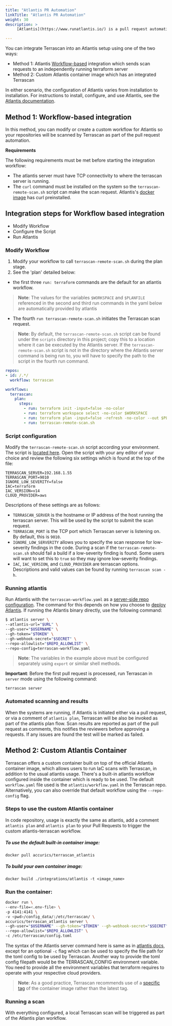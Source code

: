 ```yaml
---
title: "Atlantis PR Automation"
linkTitle: "Atlantis PR Automation"
weight: 30
description: >
     [Atlantis](https://www.runatlantis.io/) is a pull request automation system designed to control Terraform execution from Github commits.

---
```


You can integrate Terrascan into an Atlantis setup using one of the two ways:

* Method 1: Atlantis [Workflow-based](https://www.runatlantis.io/docs/custom-workflows.html) integration which sends scan requests to an independently running terraform server
* Method 2: Custom Atlantis container image which has an integrated Terrascan

In either scenario, the configuration of Atlantis varies from installation to installation. For instructions to install, configure, and use Atlantis, see the [Atlantis documentation](https://www.runatlantis.io/docs/).

## Method 1: Workflow-based integration
In this method, you can modify or create a custom workflow for Atlantis so your repositories will be scanned by Terrascan as part of the pull request automation.

**Requirements**

The following requirements must be met before starting the integration workflow:

* The atlantis server must have TCP connectivity to where the terrascan server is running.
* The `curl` command must be installed on the system so the `terrascan-remote-scan.sh` script can make the scan request. Atlantis's [docker image](https://hub.docker.com/r/runatlantis/atlantis/) has curl preinstalled.

## Integration steps for Workflow based integration

- Modify Workflow
- Configure the Script
- Run Atlantis

### Modify Workflow

1. Modify your workflow to call `terrascan-remote-scan.sh` during the plan stage.
2. See the 'plan' detailed below:
  - the first three `run: terraform` commands are the default for an atlantis workflow.
  >**Note**: The values for the variables `$WORKSPACE` and `$PLANFILE` referenced in the second and third run commands in the yaml below are automatically provided by atlantis
  - The fourth `run terrascan-remote-scan.sh` initiates the Terrascan scan request.

>**Note**: By default, the `terrascan-remote-scan.sh` script can be found under the `scripts` directory in this project; copy this to a location where it can be executed by the Atlantis server.
If the `terrascan-remote-scan.sh` script is not in the directory where the Atlantis server command is being run to, you will have to specify the path to the script in the fourth run command.

```yaml
repos:
- id: /.*/
  workflow: terrascan

workflows:
  terrascan:
    plan:
      steps:
        - run: terraform init -input=false -no-color
        - run: terraform workspace select -no-color $WORKSPACE
        - run: terraform plan -input=false -refresh -no-color --out $PLANFILE
        - run: terrascan-remote-scan.sh
```
### Script configuration

Modify the `terrascan-remote-scan.sh` script according your environment. The script is [located here](https://github.com/accurics/terrascan/tree/master/scripts). Open the script with your any editor of your choice and review the following six settings which is found at the top of the file:

```
TERRASCAN_SERVER=192.168.1.55
TERRASCAN_PORT=9010
IGNORE_LOW_SEVERITY=false
IAC=terraform
IAC_VERSION=v14
CLOUD_PROVIDER=aws
```
Descriptions of these settings are as follows:
* `TERRASCAN_SERVER` is the hostname or IP address of the host running the terrascan server. This will be used by the script to submit the scan request.
* `TERRASCAN_PORT` is the TCP port which Terrascan server is listening on. By default, this is `9010`.
* `IGNORE_LOW_SERVERITY` allows you to specify the scan response for low-severity findings in the code. During a scan if the `terrascan-remote-scan.sh` should fail a build if a low-severity finding is found. Some users will want to set this to `true` so they may ignore low-severity findings.
* `IAC`, `IAC_VERSION`, and `CLOUD_PROVIDER` are terrascan options. Descriptions and valid values can be found by running `terrascan scan -h`.

### Running atlantis
Run Atlantis with the `terrascan-workflow.yaml` as a [server-side repo configuration](https://www.runatlantis.io/docs/server-side-repo-config.html). The command for this depends on how you choose to [deploy Atlantis](https://www.runatlantis.io/docs/deployment.html#deployment-2).
If running the Atlantis binary directly, use the following command:

```bash
$ atlantis server \
--atlantis-url="$URL" \
--gh-user="$USERNAME" \
--gh-token="$TOKEN" \
--gh-webhook-secret="$SECRET" \
--repo-allowlist="$REPO_ALLOWLIST" \
--repo-config=terrascan-workflow.yaml
```
> **Note**: The variables in the example above must be configured separately using `export` or similar shell methods.

[comment]: <> (Instructions/link to configure would be useful here)

**Important**: Before the first pull request is processed, run Terrascan in `server` mode using the following command:

```
terrascan server
```
### Automated scanning and results

When the systems are running, if Atlantis is initiated either via a pull request, or via a comment of `atlantis plan`, Terrascan will be also be invoked as part of the atlantis plan flow. Scan results are reported as part of the pull request as comments, this notifies the reviewers before approving a requests.  If any issues are found the test will be marked as failed.

## Method 2: Custom Atlantis Container

Terrascan offers a custom container built on top of the official Atlantis container image, which allows users to run IaC scans with Terrascan, in addition to the usual atlantis usage. There's a built-in atlantis workflow configured inside the
container which is ready to be used.
The default `workflow.yaml` file used is the `atlantis/workflow.yaml` in the Terrascan repo.
Alternatively, you can also override that default workflow using the `--repo-config` flag.

### Steps to use the custom Atlantis container

In code repository, usage is exactly the same as atlantis, add a comment `atlantis plan` and `atlantis plan` to your Pull Requests to trigger the custom atlantis-terrascan workflow.

##### To use the default built-in container image:

```
docker pull accurics/terrascan_atlantis
```

##### To build your own container image:
```
docker build ./integrations/atlantis -t <image_name>
```

### Run the container:

```bash
docker run \
--env-file=<.env-file> \
-p 4141:4141 \
-v <pwd>/config_data/:/etc/terrascan/ \
accurics/terrascan_atlantis server \
--gh-user="$USERNAME" --gh-token="$TOKEN" --gh-webhook-secret="$SECRET" \
--repo-allowlist="$REPO_ALLOWLIST" \
-c /etc/terrascan/config.toml
```

The syntax of the Atlantis server command here is same as in [atlantis docs](https://www.runatlantis.io/docs/), except for an optional `-c` flag which can be used to specify the file path for the toml config to be used by Terrascan. Another way to provide the toml config filepath would be the TERRASCAN_CONFIG environment variable. You need to provide all the environment variables that terraform requires to operate with your respective cloud providers.

> **Note**: As a good practice, Terrascan recommends use of a [specific tag](https://hub.docker.com/r/accurics/terrascan_atlantis/tags) of the container image rather than the latest tag.

[comment]: <> (Moved the workflow yaml note to above where its mentioned)

### Running a scan

With everything configured, a local Terrascan scan will be triggered as part of the Atlantis plan workflow.
